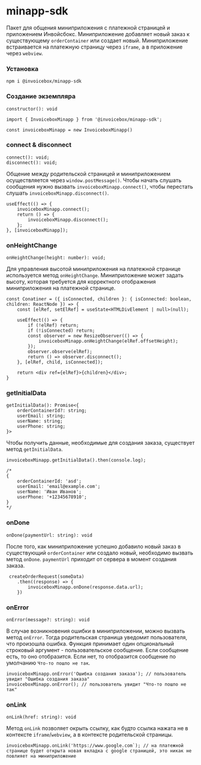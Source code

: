 # minapp-sdk

Пакет для общения миниприложения c платежной страницей и приложением Инвойсбокс.
Миниприложение добавляет новый заказ к существующему `orderContainer` или создает новый.
Миниприложение встраивается на платежную страницу через `iframe`, а в приложение через `webview`.

### Установка

```
npm i @invoicebox/minapp-sdk
```

### Создание экземпляра

```
constructor(): void
```

```
import { InvoiceboxMinapp } from '@invoicebox/minapp-sdk';

const invoiceboxMinapp = new InvoiceboxMinapp()
```

### connect & disconnect

```
connect(): void;
disconnect(): void;

```

Общение между родительской страницей и миниприложением осуществляется через `window.postMessage()`. Чтобы начать слушать сообщения нужно вызвать `invoiceboxMinapp.connect()`, чтобы перестать слушать `invoiceboxMinapp.disconnect()`.

```
useEffect(() => {
    invoiceboxMinapp.connect();
    return () => {
        invoiceboxMinapp.disconnect();
    };
}, [invoiceboxMinapp]);
```

### onHeightChange

```
onHeightChange(height: number): void;
```

Для управления высотой миниприложения на платежной странице используется метод `onHeightChange`.
Миниприложение может задать высоту, которая требуется для корректного отображения миниприложения на платежной странице.

```
const Conatiner = ({ isConnected, children }: { isConnected: boolean, children: ReactNode }) => {
    const [elRef, setElRef] = useState<HTMLDivElement | null>(null);

    useEffect(() => {
        if (!elRef) return;
        if (!isConnected) return;
        const observer = new ResizeObserver(() => {
            invoiceboxMinapp.onHeightChange(elRef.offsetHeight);
        });
        observer.observe(elRef);
        return () => observer.disconnect();
    }, [elRef, child, isConnected]);

    return <div ref={elRef}>{children}</div>;
}
```

### getInitialData

```
getInitialData(): Promise<{
    orderContainerId?: string;
    userEmail: string;
    userName: string;
    userPhone: string;
}>
```

Чтобы получить данные, необходимые для создания заказа, существует метод `getInitialData`.

```
invoiceboxMinapp.getInitialData().then(console.log);

/*
{
    orderContainerId: 'asd';
    userEmail: 'email@example.com';
    userName: 'Иван Иванов';
    userPhone: '+12345678910';
}
*/
```

### onDone

```
onDone(paymentUrl: string): void
```

После того, как миниприложение успешно добавило новый заказ в существующий `orderContainer` или создало новый, необходимо вызвать метод `onDone`. `paymentUrl` приходит от сервера в момент создания заказа.

```
 createOrderRequest(someData)
    .then((response) => {
        invoiceboxMinapp.onDone(response.data.url);
    })
```

### onError

```
onError(message?: string): void
```

В случае возникновения ошибки в миниприложении, можно вызвать метод `onError`. Тогда родительская страница уведомит пользователя, что произошла ошибка. Функция принимает один опциональный строковый аргумент - пользовательское сообщение. Если сообщение есть, то оно отобразится. Если нет, то отобразится сообщение по умолчанию `Что-то пошло не так`.

```
invoiceboxMinapp.onError('Ошибка создания заказа'); // пользователь увидит "Ошибка создания заказа"
invoiceboxMinapp.onError(); // пользователь увидит "Что-то пошло не так"
```

### onLink

```
onLink(href: string): void
```

Метод `onLink` позволяет окрыть ссылку, как будто ссылка нажата не в контексте `iframe`/`webview`, а в контексте родительской страницы.

```
invoiceboxMinapp.onLink('https://www.google.com`); // на платежной странице будет открыта новая вкладка с googlе страницей, это никак не повлияет на миниприложение
```
